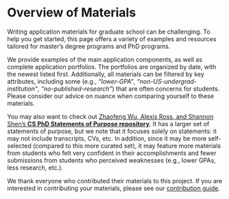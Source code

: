 # Overview of Materials

Writing application materials for graduate school can be challenging. To help you get started, this page offers a variety of examples and resources tailored for master’s degree programs and PhD programs.

We provide examples of the main application components, as well as complete application portfolios.  The portfolios are organized by date, with the newest listed first.  Additionally, all materials can be filtered by key attributes, including some (e.g., *“lower-GPA”*, *“non-US-undergrad-institution”*, *“no-published-research”*) that are often concerns for students. Please consider our advice on nuance when comparing yourself to these materials.

You may also want to check out [Zhaofeng Wu, Alexis Ross, and Shannon Shen’s **CS PhD Statements of Purpose repository**](https://cs-sop.notion.site/CS-PhD-Statements-of-Purpose-df39955313834889b7ac5411c37b958d).  It has a larger set of statements of purpose, but we note that it focuses solely on statements: it may not include transcripts, CVs, etc. In addition, since it may be more self-selected (compared to this more curated set), it may feature more materials from students who felt very confident in their accomplishments and fewer submissions from students who perceived weaknesses (e.g., lower GPAs, less research, etc.).

We thank everyone who contributed their materials to this project. If you are interested in contributing your materials, please see our [contribution guide](#how-to-contribute-materials).
